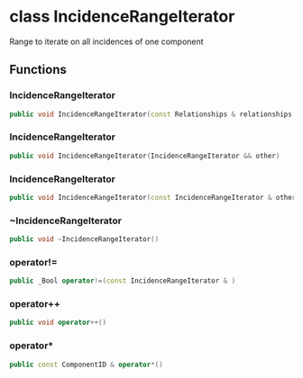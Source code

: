 # class IncidenceRangeIterator


 Range to iterate on all incidences of one component



## Functions

### IncidenceRangeIterator

```cpp
public void IncidenceRangeIterator(const Relationships & relationships, const uuid & component_id)
```


### IncidenceRangeIterator

```cpp
public void IncidenceRangeIterator(IncidenceRangeIterator && other)
```


### IncidenceRangeIterator

```cpp
public void IncidenceRangeIterator(const IncidenceRangeIterator & other)
```


### ~IncidenceRangeIterator

```cpp
public void ~IncidenceRangeIterator()
```


### operator!=

```cpp
public _Bool operator!=(const IncidenceRangeIterator & )
```


### operator++

```cpp
public void operator++()
```


### operator*

```cpp
public const ComponentID & operator*()
```




